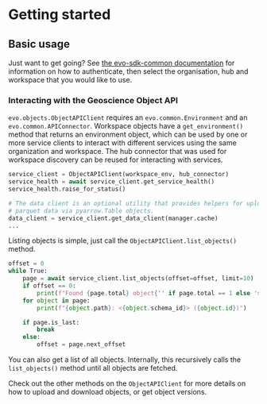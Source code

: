 # Getting started

## Basic usage

Just want to get going? See [the evo-sdk-common documentation](https://pypi.org/project/evo-sdk-common/) for information on how to authenticate, then select the organisation, hub and workspace that you would like to use.

### Interacting with the Geoscience Object API

`evo.objects.ObjectAPIClient` requires an `evo.common.Environment` and an
`evo.common.APIConnector`. Workspace objects have a `get_environment()` method that returns an
environment object, which can be used by one or more service clients to interact with different services using the same
organization and workspace. The hub connector that was used for workspace discovery can be reused for interacting
with services.

``` python
service_client = ObjectAPIClient(workspace_env, hub_connector)
service_health = await service_client.get_service_health()
service_health.raise_for_status()

# The data client is an optional utility that provides helpers for uploading and downloading
# parquet data via pyarrow.Table objects.
data_client = service_client.get_data_client(manager.cache)
...
```

Listing objects is simple, just call the `ObjectAPIClient.list_objects()` method.

``` python
offset = 0
while True:
    page = await service_client.list_objects(offset=offset, limit=10)
    if offset == 0:
        print(f"Found {page.total} object{'' if page.total == 1 else 's'}")
    for object in page:
        print(f"{object.path}: <{object.schema_id}> ({object.id})")

    if page.is_last:
        break
    else:
        offset = page.next_offset
```

You can also get a list of all objects. Internally, this recursively calls the `list_objects()` method until all objects are fetched.

Check out the other methods  on the `ObjectAPIClient` for more details on how to upload and download objects, or get object versions.
